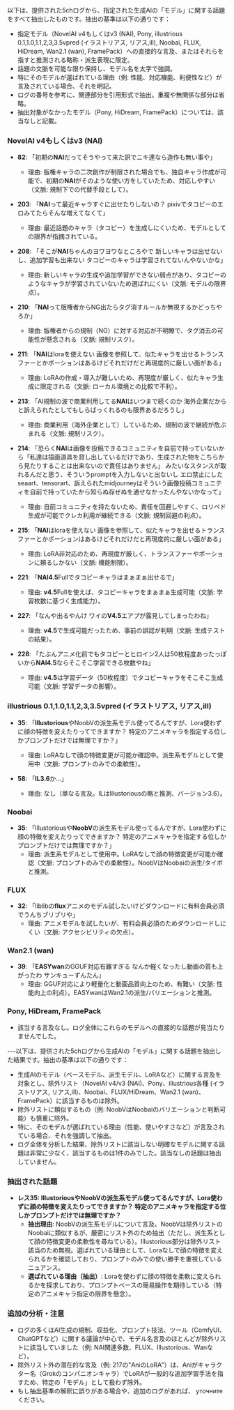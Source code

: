以下は、提供された5chログから、指定された生成AIの「モデル」に関する話題をすべて抽出したものです。抽出の基準は以下の通りです：

- 指定モデル（NovelAI v4もしくはv3 (NAI), Pony, illustrious 0.1,1.0,1.1,2,3,3.5vpred (イラストリアス, リアス,ill), Noobai, FLUX, HiDream, Wan2.1 (wan), FramePack）への直接的な言及、またはそれらを指すと推測される略称・派生表現に限定。
- 話題の文脈を可能な限り保持し、モデル名を太字で強調。
- 特にそのモデルが選ばれている理由（例: 性能、対応機能、利便性など）が言及されている場合、それを明記。
- ログの番号を参考に、関連部分を引用形式で抽出。重複や無関係な部分は省略。
- 抽出対象がなかったモデル（Pony, HiDream, FramePack）については、該当なしと記載。

### NovelAI v4もしくはv3 (NAI)
- **82**: 「初期の**NAI**だってそうやって来た訳でニキ達なら造作も無い事や」
  - 理由: 版権キャラの二次創作が制限された場合でも、独自キャラ作成が可能で、初期の**NAI**がそのような使い方をしていたため、対応しやすい（文脈: 規制下での代替手段として）。

- **203**: 「**NAI**って最近キャラすぐに出せたりしないの？ pixivでタコピーのエロみてたらそんな増えてなくて」
  - 理由: 最近話題のキャラ（タコピー）を生成しにくいため、モデルとしての限界が指摘されている。

- **208**: 「そこが**NAI**ちゃんのヨワヨワなところやで 新しいキャラは出せないし、追加学習も出来ない タコピーのキャラは学習されてないんやないかな」
  - 理由: 新しいキャラの生成や追加学習ができない弱点があり、タコピーのようなキャラが学習されていないため選ばれにくい（文脈: モデルの限界点）。

- **210**: 「**NAI**って版権者からNG出たらタグ消すルールか無視するかどっちやろか」
  - 理由: 版権者からの規制（NG）に対する対応が不明瞭で、タグ消去の可能性が懸念される（文脈: 規制リスク）。

- **211**: 「**NAI**はloraを使えない 画像を参照して、似たキャラを出せるトランスファーとかポーションはあるけどそれだけだと再現度的に厳しい面がある」
  - 理由: LoRAの作成・導入が難しいため、再現度が厳しく、似たキャラ生成に限定される（文脈: ローカル環境との比較で不利）。

- **213**: 「AI規制の波で商業利用してる**NAI**はいつまで続くのか 海外企業だからと訴えられたとしてもしらばっくれるのも限界あるだろうし」
  - 理由: 商業利用（海外企業として）しているため、規制の波で継続が危ぶまれる（文脈: 規制リスク）。

- **214**: 「恐らく**NAI**は画像を投稿できるコミュニティを自前で持っていないから「私達は描画道具を貸し出しているだけであり、生成された物をこちらから見たりすることは出来ないので責任はありません」 みたいなスタンスが取れるんだと思う、そういうpromptを入力しないと出ないし エロ禁止にしたseaart、tensorart、訴えられたmidjourneyはそういう画像投稿コミュニティを自前で持っていたから知らぬ存ぜぬを通せなかったんやないかなって」
  - 理由: 自前コミュニティを持たないため、責任を回避しやすく、ロリペド生成が可能でクレカ利用が継続できる（文脈: 規制回避の利点）。

- **215**: 「**NAI**はloraを使えない 画像を参照して、似たキャラを出せるトランスファーとかポーションはあるけどそれだけだと再現度的に厳しい面がある」
  - 理由: LoRA非対応のため、再現度が厳しく、トランスファーやポーションに頼るしかない（文脈: 機能制限）。

- **221**: 「**NAI4.5**Fullでタコピーキャラはまぁまぁ出せるで」
  - 理由: **v4.5**Fullを使えば、タコピーキャラをまぁまぁ生成可能（文脈: 学習枚数に基づく生成能力）。

- **227**: 「なんや出るやんけ ワイの**V4.5**エアプが露見してしまったわね」
  - 理由: **v4.5**で生成可能だったため、事前の誤認が判明（文脈: 生成テストの結果）。

- **228**: 「たぶんアニメ化前でもタコピーとヒロイン2人は50枚程度あったっぽいから**NAI4.5**ならそこそこ学習できる枚数やね」
  - 理由: **v4.5**は学習データ（50枚程度）でタコピーキャラをそこそこ生成可能（文脈: 学習データの影響）。

### illustrious 0.1,1.0,1.1,2,3,3.5vpred (イラストリアス, リアス,ill)
- **35**: 「**Illustorious**やNoobVの派生系モデル使ってるんですが、Lora使わずに顔の特徴を変えたりってできますか？ 特定のアニメキャラを指定する位しかプロンプトだけでは無理ですか？」
  - 理由: LoRAなしで顔の特徴変更が可能か確認中。派生系モデルとして使用中（文脈: プロンプトのみでの柔軟性）。

- **58**: 「**IL3.6**か…」
  - 理由: なし（単なる言及。ILはIllustoriousの略と推測、バージョン3.6）。

### Noobai
- **35**: 「Illustoriousや**NoobV**の派生系モデル使ってるんですが、Lora使わずに顔の特徴を変えたりってできますか？ 特定のアニメキャラを指定する位しかプロンプトだけでは無理ですか？」
  - 理由: 派生系モデルとして使用中。LoRAなしで顔の特徴変更が可能か確認（文脈: プロンプトのみでの柔軟性）。NoobVはNoobaiの派生/タイポと推測。

### FLUX
- **32**: 「liblibの**flux**アニメのモデル試したいけどダウンロードに有料会員必須でうんちブリブリや」
  - 理由: アニメモデルを試したいが、有料会員必須のためダウンロードしにくい（文脈: アクセシビリティの欠点）。

### Wan2.1 (wan)
- **39**: 「**EASYwan**のGGUF対応有難すぎる なんか軽くなったし動画の質も上がったわ サンキューずんたん」
  - 理由: GGUF対応により軽量化と動画品質向上のため、有難い（文脈: 性能向上の利点）。EASYwanはWan2.1の派生/バリエーションと推測。

### Pony, HiDream, FramePack
- 該当する言及なし。ログ全体にこれらのモデルへの直接的な話題が見当たりませんでした。

---以下は、提供された5chログから生成AIの「モデル」に関する話題を抽出した結果です。抽出の基準は以下の通りです：

- 生成AIのモデル（ベースモデル、派生モデル、LoRAなど）に関する言及を対象とし、除外リスト（NovelAI v4/v3 (NAI)、Pony、illustrious各種 (イラストリアス, リアス,ill)、Noobai、FLUX/HiDream、Wan2.1 (wan)、FramePack）に該当するものは除外。
- 除外リストに類似するもの（例: NoobVはNoobaiのバリエーションと判断可能）も慎重に除外。
- 特に、そのモデルが選ばれている理由（性能、使いやすさなど）が言及されている場合、それを強調して抽出。
- ログ全体を分析した結果、除外リストに該当しない明確なモデルに関する話題は非常に少なく、該当するものは1件のみでした。該当なしの話題は抽出していません。

### 抽出された話題
- **レス35: IllustoriousやNoobVの派生系モデル使ってるんですが、Lora使わずに顔の特徴を変えたりってできますか？ 特定のアニメキャラを指定する位しかプロンプトだけでは無理ですか？**
  - **抽出理由**: NoobVの派生系モデルについて言及。NoobVは除外リストのNoobaiに類似するが、厳密にリスト外のため抽出（ただし、派生系として顔の特徴変更の柔軟性を尋ねている）。Illustorious部分は除外リスト該当のため無視。選ばれている理由として、Loraなしで顔の特徴を変えられるかを確認しており、プロンプトのみでの使い勝手を重視しているニュアンス。
  - **選ばれている理由（抽出）**: Loraを使わずに顔の特徴を柔軟に変えられるかを探求しており、プロンプトベースの簡易操作を期待している（特定のアニメキャラ指定の限界を懸念）。

### 追加の分析・注意
- ログの多くはAI生成の規制、収益化、プロンプト技法、ツール（ComfyUI、ChatGPTなど）に関する議論が中心で、モデル名言及のほとんどが除外リストに該当していました（例: NAI関連多数、FLUX、Illustorious、Wanなど）。
- 除外リスト外の潜在的な言及（例: 217の"AniのLoRA"）は、Aniがキャラクター名（Grokのコンパニオンキャラ）でLoRAが一般的な追加学習手法を指すため、特定の「モデル」として扱わず除外。
- もし抽出基準の解釈に誤りがある場合や、追加のログがあれば、 уточнитеください。
